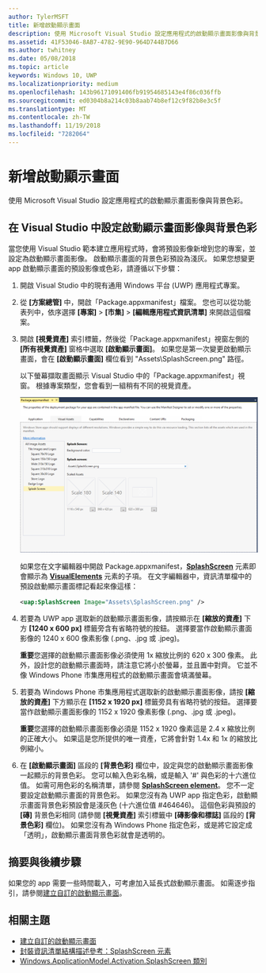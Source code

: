 ```yaml
---
author: TylerMSFT
title: 新增啟動顯示畫面
description: 使用 Microsoft Visual Studio 設定應用程式的啟動顯示畫面影像與背景色彩。
ms.assetid: 41F53046-8AB7-4782-9E90-964D744B7D66
ms.author: twhitney
ms.date: 05/08/2018
ms.topic: article
keywords: Windows 10, UWP
ms.localizationpriority: medium
ms.openlocfilehash: 143b96171091406fb91954685143e4f86c036ffb
ms.sourcegitcommit: ed0304b8a214c03b8aab74b8ef12c9f82b8e3c5f
ms.translationtype: MT
ms.contentlocale: zh-TW
ms.lasthandoff: 11/19/2018
ms.locfileid: "7282064"
---
```

# <a name="add-a-splash-screen"></a>新增啟動顯示畫面

使用 Microsoft Visual Studio 設定應用程式的啟動顯示畫面影像與背景色彩。

## <a name="set-the-splash-screen-image-and-background-color-in-visual-studio"></a>在 Visual Studio 中設定啟動顯示畫面影像與背景色彩

當您使用 Visual Studio 範本建立應用程式時，會將預設影像新增到您的專案，並設定為啟動顯示畫面影像。 啟動顯示畫面的背景色彩預設為淺灰。 如果您想變更 app 啟動顯示畫面的預設影像或色彩，請遵循以下步驟：

1. 開啟 Visual Studio 中的現有通用 Windows 平台 (UWP) 應用程式專案。
2. 從 **\[方案總管\]** 中，開啟「Package.appxmanifest」檔案。 您也可以從功能表列中，依序選擇 **\[專案\]** &gt; **\[市集\]** &gt; **\[編輯應用程式資訊清單\]** 來開啟這個檔案。
3. 開啟 **\[視覺資產\]** 索引標籤，然後從「Package.appxmanifest」視窗左側的 **\[所有視覺資產\]** 窗格中選取 **\[啟動顯示畫面\]**。 如果您是第一次變更啟動顯示畫面，會在 **\[啟動顯示畫面\]** 欄位看到 "Assets\\SplashScreen.png" 路徑。

    以下螢幕擷取畫面顯示 Visual Studio 中的「Package.appxmanifest」視窗。 根據專案類型，您會看到一組稍有不同的視覺資產。

    ![顯示 visual studio 2017 中 [package.appxmanifest] 視窗的螢幕擷取畫面](images/appmanifest.png)

    如果您在文字編輯器中開啟 Package.appxmanifest，[**SplashScreen**](https://msdn.microsoft.com/library/windows/apps/br211467) 元素即會顯示為 [**VisualElements**](https://msdn.microsoft.com/library/windows/apps/br211471) 元素的子項。 在文字編輯器中，資訊清單檔中的預設啟動顯示畫面標記看起來像這樣：

    ```xml
    <uap:SplashScreen Image="Assets\SplashScreen.png" />
    ```

4. 若要為 UWP app 選取新的啟動顯示畫面影像，請按顯示在 **\[縮放的資產\]** 下方 **\[1240 x 600 px\]** 標籤旁含有省略符號的按鈕。 選擇要當作啟動顯示畫面影像的 1240 x 600 像素影像 (.png、.jpg 或 .jpeg)。

    **重要**您選擇的啟動顯示畫面影像必須使用 1x 縮放比例的 620 x 300 像素。 此外，設計您的啟動顯示畫面時，請注意它將小於螢幕，並且置中對齊。 它並不像 Windows Phone 市集應用程式的啟動顯示畫面會填滿螢幕。

5. 若要為 Windows Phone 市集應用程式選取新的啟動顯示畫面影像，請按 **\[縮放的資產\]** 下方顯示在 **\[1152 x 1920 px\]** 標籤旁具有省略符號的按鈕。 選擇要當作啟動顯示畫面影像的 1152 x 1920 像素影像 (.png、.jpg 或 .jpeg)。

    **重要**您選擇的啟動顯示畫面影像必須是 1152 x 1920 像素這是 2.4 x 縮放比例的正確大小。 如果這是您所提供的唯一資產，它將會針對 1.4x 和 1x 的縮放比例縮小。

6. 在 **\[啟動顯示畫面\]** 區段的 **\[背景色彩\]** 欄位中，設定與您的啟動顯示畫面影像一起顯示的背景色彩。 您可以輸入色彩名稱，或是輸入 '\#' 與色彩的十六進位值。 如需可用色彩的名稱清單，請參閱 [**SplashScreen element**](https://msdn.microsoft.com/library/windows/apps/br211467)。 您不一定要設定啟動顯示畫面的背景色彩。 如果您沒有為 UWP app 指定色彩，啟動顯示畫面背景色彩預設會是淺灰色 (十六進位值 \#464646)。 這個色彩與預設的 **\[磚\]** 背景色彩相同 (請參閱 **\[視覺資產\]** 索引標籤中 **\[磚影像和標誌\]** 區段的 **\[背景色彩\]** 欄位)。 如果您沒有為 Windows Phone 指定色彩，或是將它設定成「透明」，啟動顯示畫面背景色彩就會是透明的。

## <a name="summary-and-next-steps"></a>摘要與後續步驟

如果您的 app 需要一些時間載入，可考慮加入延長式啟動顯示畫面。 如需逐步指引，請參閱[建立自訂的啟動顯示畫面](create-a-customized-splash-screen.md)。

## <a name="related-topics"></a>相關主題

* [建立自訂的啟動顯示畫面](create-a-customized-splash-screen.md)
* [封裝資訊清單結構描述參考：SplashScreen 元素](https://msdn.microsoft.com/library/windows/apps/br211467)
* [Windows.ApplicationModel.Activation.SplashScreen 類別](https://msdn.microsoft.com/library/windows/apps/br224763)
